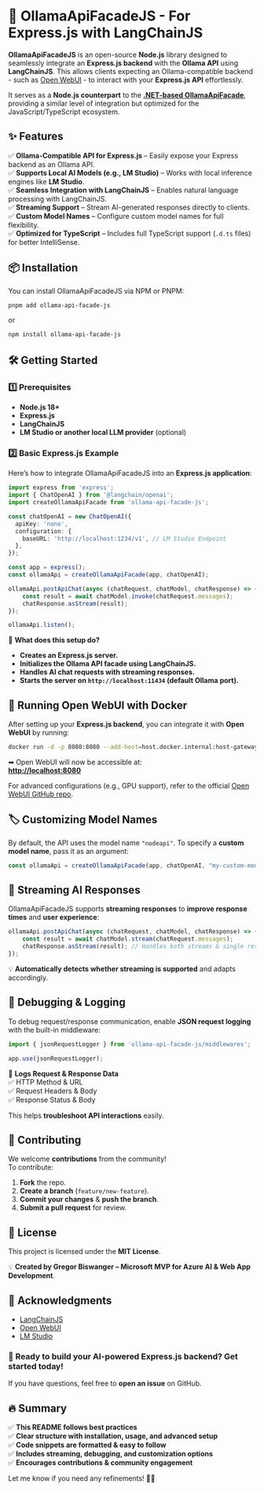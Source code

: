 # **🚀 OllamaApiFacadeJS - For Express.js with LangChainJS**

**OllamaApiFacadeJS** is an open-source **Node.js** library designed to seamlessly integrate an **Express.js backend** with the **Ollama API** using **LangChainJS**. This allows clients expecting an Ollama-compatible backend - such as [Open WebUI](https://github.com/open-webui/open-webui) - to interact with your **Express.js API** effortlessly.

It serves as a **Node.js counterpart** to the [**.NET-based OllamaApiFacade**](https://github.com/GregorBiswanger/OllamaApiFacade), providing a similar level of integration but optimized for the JavaScript/TypeScript ecosystem.

## **✨ Features**

✅ **Ollama-Compatible API for Express.js** – Easily expose your Express backend as an Ollama API.  
✅ **Supports Local AI Models (e.g., LM Studio)** – Works with local inference engines like **LM Studio**.  
✅ **Seamless Integration with LangChainJS** – Enables natural language processing with LangChainJS.  
✅ **Streaming Support** – Stream AI-generated responses directly to clients.  
✅ **Custom Model Names** – Configure custom model names for full flexibility.  
✅ **Optimized for TypeScript** – Includes full TypeScript support (`.d.ts` files) for better IntelliSense.  

## **📦 Installation**

You can install OllamaApiFacadeJS via NPM or PNPM:

```sh
pnpm add ollama-api-facade-js
```

or

```sh
npm install ollama-api-facade-js
```

## **🛠 Getting Started**

### **1️⃣ Prerequisites**

- **Node.js 18+**
- **Express.js**
- **LangChainJS**
- **LM Studio or another local LLM provider** (optional)

### **2️⃣ Basic Express.js Example**

Here’s how to integrate OllamaApiFacadeJS into an **Express.js application**:

```ts
import express from 'express';
import { ChatOpenAI } from '@langchain/openai';
import createOllamaApiFacade from 'ollama-api-facade-js';

const chatOpenAI = new ChatOpenAI({
  apiKey: 'none',
  configuration: {
    baseURL: 'http://localhost:1234/v1', // LM Studio Endpoint
  },
});

const app = express();
const ollamaApi = createOllamaApiFacade(app, chatOpenAI);

ollamaApi.postApiChat(async (chatRequest, chatModel, chatResponse) => {
    const result = await chatModel.invoke(chatRequest.messages);
    chatResponse.asStream(result);
});

ollamaApi.listen();
```

📌 **What does this setup do?**

- **Creates an Express.js server.**
- **Initializes the Ollama API facade using LangChainJS.**
- **Handles AI chat requests with streaming responses.**
- **Starts the server on `http://localhost:11434` (default Ollama port).**

## **📡 Running Open WebUI with Docker**

After setting up your **Express.js backend**, you can integrate it with **Open WebUI** by running:

```sh
docker run -d -p 8080:8080 --add-host=host.docker.internal:host-gateway --name open-webui ghcr.io/open-webui/open-webui:main
```

➡ Open WebUI will now be accessible at:  
**<http://localhost:8080>**  

For advanced configurations (e.g., GPU support), refer to the official [Open WebUI GitHub repo](https://github.com/open-webui/open-webui).

## **🏷️ Customizing Model Names**

By default, the API uses the model name `"nodeapi"`. To specify a **custom model name**, pass it as an argument:

```ts
const ollamaApi = createOllamaApiFacade(app, chatOpenAI, "my-custom-model");
```

## **📡 Streaming AI Responses**

OllamaApiFacadeJS supports **streaming responses** to **improve response times** and **user experience**:

```ts
ollamaApi.postApiChat(async (chatRequest, chatModel, chatResponse) => {
    const result = await chatModel.stream(chatRequest.messages);
    chatResponse.asStream(result); // Handles both streams & single responses
});
```

💡 **Automatically detects whether streaming is supported** and adapts accordingly.

## **🐞 Debugging & Logging**

To debug request/response communication, enable **JSON request logging** with the built-in middleware:

```ts
import { jsonRequestLogger } from 'ollama-api-facade-js/middlewares';

app.use(jsonRequestLogger);
```

📌 **Logs Request & Response Data**  
✅ HTTP Method & URL  
✅ Request Headers & Body  
✅ Response Status & Body  

This helps **troubleshoot API interactions** easily.

## **🤝 Contributing**

We welcome **contributions** from the community!  
To contribute:

1. **Fork** the repo.
2. **Create a branch** (`feature/new-feature`).
3. **Commit your changes** & **push the branch**.
4. **Submit a pull request** for review.

## **📄 License**

This project is licensed under the **MIT License**.

💡 **Created by Gregor Biswanger – Microsoft MVP for Azure AI & Web App Development**.

## **🙏 Acknowledgments**

- [LangChainJS](https://js.langchain.com/)
- [Open WebUI](https://openwebui.com)
- [LM Studio](https://lmstudio.ai/)

### **🚀 Ready to build your AI-powered Express.js backend? Get started today!**

If you have questions, feel free to **open an issue** on GitHub.  

## **🔥 Summary**

✅ **This README follows best practices**  
✅ **Clear structure with installation, usage, and advanced setup**  
✅ **Code snippets are formatted & easy to follow**  
✅ **Includes streaming, debugging, and customization options**  
✅ **Encourages contributions & community engagement**  

Let me know if you need any refinements! 🚀🔥
